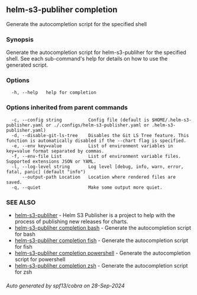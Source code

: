 ## helm-s3-publiher completion

Generate the autocompletion script for the specified shell

### Synopsis

Generate the autocompletion script for helm-s3-publiher for the specified shell.
See each sub-command's help for details on how to use the generated script.


### Options

```
  -h, --help   help for completion
```

### Options inherited from parent commands

```
  -c, --config string          Config file (default is $HOME/.helm-s3-publisher.yaml or ./.configs/helm-s3-publisher.yaml or .helm-s3-publisher.yaml)
  -d, --disable-git-ls-tree    Disables the Git LS Tree feature. This function is automatically disabled if the --chart flag is specified.
  -e, --env key=value          List of environment variables in key=value format separated by commas.
  -f, --env-file List          List of environment variable files. Supported extensions JSON or YAML.
  -l, --log-level string       Log level [debug, info, warn, error, fatal, panic] (default "info")
      --output-path Location   Location where rendered files are saved.
  -q, --quiet                  Make some output more quiet.
```

### SEE ALSO

* [helm-s3-publiher](helm-s3-publiher.md)	 - Helm S3 Publisher is a project to help with the process of publishing new releases for charts.
* [helm-s3-publiher completion bash](helm-s3-publiher_completion_bash.md)	 - Generate the autocompletion script for bash
* [helm-s3-publiher completion fish](helm-s3-publiher_completion_fish.md)	 - Generate the autocompletion script for fish
* [helm-s3-publiher completion powershell](helm-s3-publiher_completion_powershell.md)	 - Generate the autocompletion script for powershell
* [helm-s3-publiher completion zsh](helm-s3-publiher_completion_zsh.md)	 - Generate the autocompletion script for zsh

###### Auto generated by spf13/cobra on 28-Sep-2024
